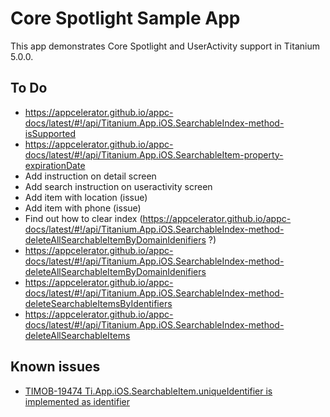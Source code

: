 # Core Spotlight Sample App

This app demonstrates Core Spotlight and UserActivity support in Titanium 5.0.0.

## To Do
* https://appcelerator.github.io/appc-docs/latest/#!/api/Titanium.App.iOS.SearchableIndex-method-isSupported
* https://appcelerator.github.io/appc-docs/latest/#!/api/Titanium.App.iOS.SearchableItem-property-expirationDate
* Add instruction on detail screen
* Add search instruction on useractivity screen
* Add item with location (issue)
* Add item with phone (issue)
* Find out how to clear index (https://appcelerator.github.io/appc-docs/latest/#!/api/Titanium.App.iOS.SearchableIndex-method-deleteAllSearchableItemByDomainIdenifiers ?)
* https://appcelerator.github.io/appc-docs/latest/#!/api/Titanium.App.iOS.SearchableIndex-method-deleteAllSearchableItemByDomainIdenifiers
* https://appcelerator.github.io/appc-docs/latest/#!/api/Titanium.App.iOS.SearchableIndex-method-deleteSearchableItemsByIdentifiers
* https://appcelerator.github.io/appc-docs/latest/#!/api/Titanium.App.iOS.SearchableIndex-method-deleteAllSearchableItems

## Known issues
* [TIMOB-19474 Ti.App.iOS.SearchableItem.uniqueIdentifier is implemented as identifier](https://jira.appcelerator.org/browse/TIMOB-19474)